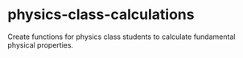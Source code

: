 # physics-class-calculations
Create functions for physics class students to calculate fundamental physical properties.
